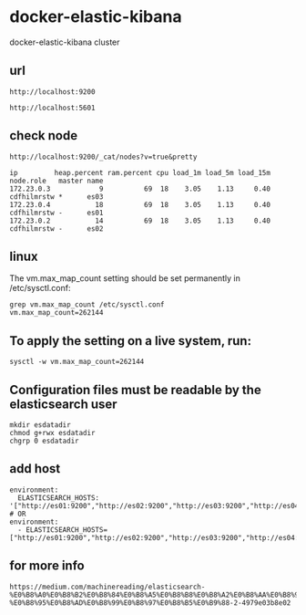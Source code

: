 # docker-elastic-kibana

docker-elastic-kibana cluster

## url 

```
http://localhost:9200

http://localhost:5601
```


## check node
```
http://localhost:9200/_cat/nodes?v=true&pretty
```

```
ip         heap.percent ram.percent cpu load_1m load_5m load_15m node.role   master name
172.23.0.3            9          69  18    3.05    1.13     0.40 cdfhilmrstw *      es03
172.23.0.4           18          69  18    3.05    1.13     0.40 cdfhilmrstw -      es01
172.23.0.2           14          69  18    3.05    1.13     0.40 cdfhilmrstw -      es02
```

## linux

The vm.max_map_count setting should be set permanently in /etc/sysctl.conf:
```
grep vm.max_map_count /etc/sysctl.conf
vm.max_map_count=262144
```
## To apply the setting on a live system, run:

```
sysctl -w vm.max_map_count=262144
```

## Configuration files must be readable by the elasticsearch user

```
mkdir esdatadir
chmod g+rwx esdatadir
chgrp 0 esdatadir
```

## add host
```
environment:
  ELASTICSEARCH_HOSTS: '["http://es01:9200","http://es02:9200","http://es03:9200","http://es04:9200"]'
# OR
environment:
  - ELASTICSEARCH_HOSTS=["http://es01:9200","http://es02:9200","http://es03:9200","http://es04:9200"]
```

## for more info
```
https://medium.com/machinereading/elasticsearch-%E0%B8%A0%E0%B8%B2%E0%B8%84%E0%B8%A5%E0%B8%B8%E0%B8%A2%E0%B8%AA%E0%B8%99%E0%B8%B2%E0%B8%A1-%E0%B8%95%E0%B8%AD%E0%B8%99%E0%B8%97%E0%B8%B5%E0%B9%88-2-4979e03b8e02
```
